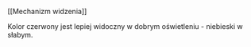 [[Mechanizm widzenia]]

Kolor czerwony jest lepiej widoczny w dobrym oświetleniu - niebieski w słabym.